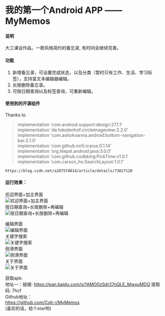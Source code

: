# 我的第一个Android APP —— MyMemos
 #### 说明
 大三课设作品，一款风格简约的备忘录, 有时间会继续完善。
 #### 功能
 

 1. 新增备忘录，可设置完成状态，以及分类（暂时只有工作、生活、学习标签），支持富文本编辑器编辑。
 2. 长按删除备忘录。
 3. 可按日期查询以及标签查询，可重新编辑。
 #### 使用到的开源组件
 Thanks to
 

> implementation 'com.android.support:design:27.1.1'<br>
    implementation 'de.hdodenhof:circleimageview:2.2.0'<br>
    implementation 'com.ashokvarma.android:bottom-navigation-bar:2.1.0'<br>
    implementation 'com.github.mr5:icarus:0.1.14'<br>
    implementation 'org.litepal.android:java:3.0.0'<br>
    implementation 'com.github.codbking:PickTime:v1.0.1'<br>
    implementation 'com.carson_ho:SearchLayout:1.0.1'<br>
    
    https://blog.csdn.net/a287574014/article/details/73827120

#### 运行效果：
欢迎界面+加主界面</br>
![欢迎界面+加主界面](https://raw.githubusercontent.com/Cqh-i/MyMemos/master/%E8%BF%90%E8%A1%8C%E6%95%88%E6%9E%9C%E5%9B%BE/%E6%AC%A2%E8%BF%8E%E7%95%8C%E9%9D%A2%2B%E5%8A%A0%E4%B8%BB%E7%95%8C%E9%9D%A2.gif)</br>
按日期查询+长按删除+再编辑</br>
![按日期查询+长按删除+再编辑](https://raw.githubusercontent.com/Cqh-i/MyMemos/master/%E8%BF%90%E8%A1%8C%E6%95%88%E6%9E%9C%E5%9B%BE/%E6%8C%89%E6%97%A5%E6%9C%9F%E6%9F%A5%E8%AF%A2%2B%E9%95%BF%E6%8C%89%E5%88%A0%E9%99%A4%2B%E5%86%8D%E7%BC%96%E8%BE%91.gif)</br>

编辑界面</br>
![编辑界面](https://raw.githubusercontent.com/Cqh-i/MyMemos/master/%E8%BF%90%E8%A1%8C%E6%95%88%E6%9E%9C%E5%9B%BE/%E7%BC%96%E8%BE%91%E7%95%8C%E9%9D%A2.gif)</br>
关键字搜索</br>
![关键字搜索](https://raw.githubusercontent.com/Cqh-i/MyMemos/master/%E8%BF%90%E8%A1%8C%E6%95%88%E6%9E%9C%E5%9B%BE/%E5%85%B3%E9%94%AE%E5%AD%97%E6%90%9C%E7%B4%A2.gif)</br>
侧滑界面</br>
![侧滑界面](https://raw.githubusercontent.com/Cqh-i/MyMemos/master/%E8%BF%90%E8%A1%8C%E6%95%88%E6%9E%9C%E5%9B%BE/%E4%BE%A7%E6%BB%91%E7%95%8C%E9%9D%A2.gif)</br>
关于界面</br>
![关于界面](https://raw.githubusercontent.com/Cqh-i/MyMemos/master/%E8%BF%90%E8%A1%8C%E6%95%88%E6%9E%9C%E5%9B%BE/%E5%85%B3%E4%BA%8E%E7%95%8C%E9%9D%A2.gif)</br>

获取apk:<br>
地址一：链接: https://pan.baidu.com/s/1AMO0zSdr27nQLE_MwxuMDQ 提取码: 7hcf <br>
Github地址：<br>
https://github.com/Cqh-i/MyMemos <br>
(喜欢的话，给个star哟)

